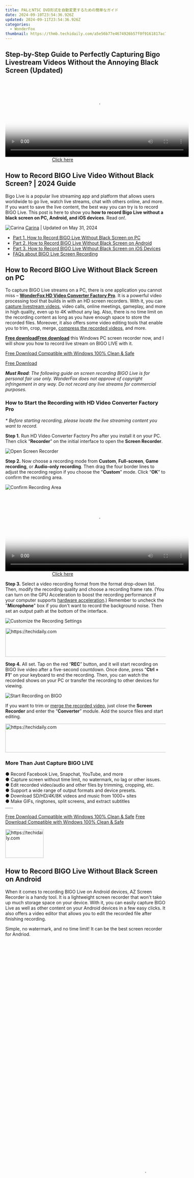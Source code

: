 ```yaml
---
title: PALとNTSC DVD形式を自動変更するための簡単なガイド
date: 2024-09-10T23:54:36.926Z
updated: 2024-09-11T23:54:36.926Z
categories:
  - WonderFox
thumbnail: https://thmb.techidaily.com/a5e56b77e4674926b57f0f9161817ac7d31c24b7d1008a2fd7cf38de6f5c41cb.jpg
---
```


## Step-by-Step Guide to Perfectly Capturing Bigo Livestream Videos Without the Annoying Black Screen (Updated)





<!-- affiliate ads begin -->
<span id="1982596">
					<video width="576" height="240" style="cursor:pointer"
           poster="//a.impactradius-go.com/display-clicktoplayimage/1982596.png"
           onclick="if(!this.playClicked){this.play();this.setAttribute('controls',true);this.playClicked=true;}">
	   <source src="//a.impactradius-go.com/display-ad/22993-1982596">
	   <img src="//a.impactradius-go.com/display-clicktoplayimage/1982596.png" style="border: none; height: 100%; width: 100%; object-fit: contain">
	</video>
	<div style="width:360px;text-align:center"><a href="javascript:window.open(decodeURIComponent('https%3A%2F%2Fhomestyler.sjv.io%2Fc%2F5597632%2F1982596%2F22993'), '_blank');void(0);">Click here</a></div>
</span>
<img height="0" width="0" src="https://imp.pxf.io/i/5597632/1982596/22993" style="position:absolute;visibility:hidden;" border="0" />
<!-- affiliate ads end -->




## How to Record BIGO Live Video Without Black Screen? | 2024 Guide

 Bigo Live is a popular live streaming app and platform that allows users worldwide to go live, watch live streams, chat with others online, and more. If you want to save the live content, the best way you can try is to record BIGO Live. This post is here to show you **how to record Bigo Live without a black screen on PC, Android, and iOS devices**. Read on!.

![Carina](https://www.videoconverterfactory.com/tips/imgs-self/avatar/carina.png) [Carina](https://tools.techidaily.com/videoconverterfactory/hd-video-converter/) | Updated on May 31, 2024

* [Part 1\. How to Record BIGO Live Without Black Screen on PC](https://tools.techidaily.com/videoconverterfactory/hd-video-converter/)
* [Part 2\. How to Record BIGO Live Without Black Screen on Android](https://tools.techidaily.com/videoconverterfactory/hd-video-converter/)
* [Part 3\. How to Record BIGO Live Without Black Screen on iOS Devices](https://tools.techidaily.com/videoconverterfactory/hd-video-converter/)
* [FAQs about BIGO Live Screen Recording](https://tools.techidaily.com/videoconverterfactory/hd-video-converter/)

## How to Record BIGO Live Without Black Screen on PC

To capture BIGO Live streams on a PC, there is one application you cannot miss – [**WonderFox HD Video Converter Factory Pro**](https://tools.techidaily.com/videoconverterfactory/hd-video-converter/). It is a powerful video processing tool that builds in with an HD screen recorders. With it, you can [capture livestream videos](https://tools.techidaily.com/videoconverterfactory/hd-video-converter/), video calls, online meetings, gameplay, and more in high quality, even up to 4K without any lag. Also, there is no time limit on the recording content as long as you have enough space to store the recorded files. Moreover, it also offers some video editing tools that enable you to trim, crop, merge, [compress the recorded videos](https://tools.techidaily.com/videoconverterfactory/hd-video-converter/), and more.

[**Free download**](https://tools.techidaily.com/videoconverterfactory/hd-video-converter/)[**Free download**](https://tools.techidaily.com/videoconverterfactory/hd-video-converter/) this Windows PC screen recorder now, and I will show you how to record live stream on BIGO LIVE with it.

[Free Download Compatible with Windows 100% Clean & Safe](https://tools.techidaily.com/videoconverterfactory/hd-video-converter/) 

[Free Download](https://tools.techidaily.com/videoconverterfactory/hd-video-converter/) 

_**Must Read**: The following guide on screen recording BIGO Live is for personal fair use only. WonderFox does not approve of copyright infringement in any way. Do not record any live streams for commercial purposes._

### How to Start the Recording with HD Video Converter Factory Pro

_\* Before starting recording, please locate the live streaming content you want to record._

**Step 1.** Run HD Video Converter Factory Pro after you install it on your PC. Then click “**Recorder**” on the initial interface to open the **Screen Recorder**.

![Open Screen Recorder](https://www.videoconverterfactory.com/tips/imgs-self/record-bigo-live/record-bigo-live-1.webp) 

**Step 2.** Now choose a recording mode from **Custom**, **Full-screen**, **Game recording**, or **Audio-only recording**. Then drag the four border lines to adjust the recording region if you choose the "**Custom**" mode. Click “**OK**” to confirm the recording area.

![Confirm Recording Area](https://www.videoconverterfactory.com/tips/imgs-self/record-bigo-live/record-bigo-live-2.webp) 





<!-- affiliate ads begin -->
<span id="1983549">
					<video width="576" height="240" style="cursor:pointer"
           poster="//a.impactradius-go.com/display-clicktoplayimage/1983549.png"
           onclick="if(!this.playClicked){this.play();this.setAttribute('controls',true);this.playClicked=true;}">
	   <source src="//a.impactradius-go.com/display-ad/22993-1983549">
	   <img src="//a.impactradius-go.com/display-clicktoplayimage/1983549.png" style="border: none; height: 100%; width: 100%; object-fit: contain">
	</video>
	<div style="width:360px;text-align:center"><a href="javascript:window.open(decodeURIComponent('https%3A%2F%2Fhomestyler.sjv.io%2Fc%2F5597632%2F1983549%2F22993'), '_blank');void(0);">Click here</a></div>
</span>
<img height="0" width="0" src="https://imp.pxf.io/i/5597632/1983549/22993" style="position:absolute;visibility:hidden;" border="0" />
<!-- affiliate ads end -->




**Step 3.** Select a video recording format from the format drop-down list. Then, modify the recording quality and choose a recording frame rate. (You can turn on the GPU Acceleration to boost the recording performance if your computer supports [hardware acceleration](https://tools.techidaily.com/videoconverterfactory/hd-video-converter/).) Remember to uncheck the "**Microphone**" box if you don't want to record the background noise. Then set an output path at the bottom of the interface.

![Customize the Recording Settings](https://www.videoconverterfactory.com/tips/imgs-self/record-bigo-live/record-bigo-live-3.webp) 





<!-- affiliate ads begin -->
<a href="https://ephamedtechinc.pxf.io/c/5597632/2130532/26400" target="_top" id="2130532">
  <img src="//a.impactradius-go.com/display-ad/26400-2130532" border="0" alt="https://techidaily.com" width="728" height="90"/>
</a>
<img height="0" width="0" src="https://ephamedtechinc.pxf.io/i/5597632/2130532/26400" style="position:absolute;visibility:hidden;" border="0" />
<!-- affiliate ads end -->




**Step 4.** All set. Tap on the red “**REC**” button, and it will start recording on BIGO live video after a five-second countdown. Once done, press “**Ctrl + F1**” on your keyboard to end the recording. Then, you can watch the recorded shows on your PC or transfer the recording to other devices for viewing.

![Start Recording on BIGO](https://www.videoconverterfactory.com/tips/imgs-self/record-bigo-live/record-bigo-live-4.webp) 

If you want to trim or [merge the recorded video](https://tools.techidaily.com/videoconverterfactory/hd-video-converter/), just close the **Screen Recorder** and enter the “**Converter**” module. Add the source files and start editing.





<!-- affiliate ads begin -->
<a href="https://ephamedtechinc.pxf.io/c/5597632/2137208/26400" target="_top" id="2137208">
  <img src="//a.impactradius-go.com/display-ad/26400-2137208" border="0" alt="https://techidaily.com" width="728" height="90"/>
</a>
<img height="0" width="0" src="https://ephamedtechinc.pxf.io/i/5597632/2137208/26400" style="position:absolute;visibility:hidden;" border="0" />
<!-- affiliate ads end -->




### More Than Just Capture BIGO LIVE

● Record Facebook Live, Snapchat, YouTube, and more  
● Capture screen without time limit, no watermark, no lag or other issues.  
● Edit recorded video/audio and other files by trimming, cropping, etc.  
● Support a wide range of output formats and device presets.  
● Download SD/HD/4K/8K videos and music from 1000+ sites  
● Make GIFs, ringtones, split screens, and extract subtitles  
......

[Free Download Compatible with Windows 100% Clean & Safe](https://tools.techidaily.com/videoconverterfactory/hd-video-converter/) [Free Download Compatible with Windows 100% Clean & Safe](https://tools.techidaily.com/videoconverterfactory/hd-video-converter/) 





<!-- affiliate ads begin -->
<a href="https://aligracehair.sjv.io/c/5597632/2135393/19272" target="_top" id="2135393">
  <img src="//a.impactradius-go.com/display-ad/19272-2135393" border="0" alt="https://techidaily.com" width="120" height="90"/>
</a>
<img height="0" width="0" src="https://aligracehair.sjv.io/i/5597632/2135393/19272" style="position:absolute;visibility:hidden;" border="0" />
<!-- affiliate ads end -->




## How to Record BIGO Live Without Black Screen on Android

  
When it comes to recording BIGO Live on Android devices, AZ Screen Recorder is a handy tool. It is a lightweight screen recorder that won't take up much storage space on your device. With it, you can easily capture BIGO Live as well as other content on your Android devices in a few easy clicks. It also offers a video editor that allows you to edit the recorded file after finishing recording.

Simple, no watermark, and no time limit! It can be the best screen recorder for Andriod.





<!-- affiliate ads begin -->
<span id="1834903">
					<video width="864" height="1536" style="cursor:pointer"
           poster="//a.impactradius-go.com/display-clicktoplayimage/1834903.png"
           onclick="if(!this.playClicked){this.play();this.setAttribute('controls',true);this.playClicked=true;}">
	   <source src="//a.impactradius-go.com/display-ad/16836-1834903">
	   <img src="//a.impactradius-go.com/display-clicktoplayimage/1834903.png" style="border: none; height: 100%; width: 100%; object-fit: contain">
	</video>
	<div style="width:540px;text-align:center"><a href="javascript:window.open(decodeURIComponent('https%3A%2F%2F25home.pxf.io%2Fc%2F5597632%2F1834903%2F16836'), '_blank');void(0);">Click here</a></div>
</span>
<img height="0" width="0" src="https://imp.pxf.io/i/5597632/1834903/16836" style="position:absolute;visibility:hidden;" border="0" />
<!-- affiliate ads end -->




### How to Capture BIGO Live Stream on Android?

Step 1\. Install and open AZ Screen Recorder, then finalize its terms and conditions.

Step 2\. Hit the "**Record**" icon and go to the Bigo Live to start recording.

Step 3\. Press the stop button from the floating recording panel to save the recording on your Android device.

Then, you can find the recorded video in the AZ screen recording's "**Video**" tab and watch it anytime.

![Record Bigo on Android](https://www.videoconverterfactory.com/tips/imgs-self/record-bigo-live/record-bigo-live-6.webp) 





<!-- affiliate ads begin -->
<a href="https://wigfever.sjv.io/c/5597632/2005184/22899" target="_top" id="2005184">
  <img src="//a.impactradius-go.com/display-ad/22899-2005184" border="0" alt="https://techidaily.com" width="300" height="90"/>
</a>
<img height="0" width="0" src="https://wigfever.sjv.io/i/5597632/2005184/22899" style="position:absolute;visibility:hidden;" border="0" />
<!-- affiliate ads end -->








<!-- affiliate ads begin -->
<a href="https://appsumo.8odi.net/c/5597632/2137378/7443" target="_top" id="2137378">
  <img src="//a.impactradius-go.com/display-ad/7443-2137378" border="0" alt="https://techidaily.com" width="600" height="90"/>
</a>
<img height="0" width="0" src="https://appsumo.8odi.net/i/5597632/2137378/7443" style="position:absolute;visibility:hidden;" border="0" />
<!-- affiliate ads end -->




## How to Record BIGO Live Without Black Screen on iOS Devices

  
For iOS users who want to capture live streams on BIGO, you can use the device's built-in screen recorder. It is handy to use, and there is no need to download any other applications. After finishing recording, you can also edit the recorded files in the Photo app.

### How to Record BIGO Video on iOS Devices?

Step 1\. Launch BIGO app on your device and find the live stream you want to record.

Step 2\. Scroll down your iPhone screen and tap the screen recording icon in the **Control Center**.

Step 3\. It will start recording after a three-second countdown. Once finish recording, repress the recording button to save it.

Then, you can find the recorded video in the Photos app.

![Capture Bigo Live on iPhone](https://www.videoconverterfactory.com/tips/imgs-self/record-bigo-live/record-bigo-live-7.webp) 

Tips: If you cannot find the “**Screen Recording**” feature in the “**Control Center**”, enter the “**Settings**” window, go to “**Control Center**” > “**Customize Controls**”, and scroll down to tap “**Screen Recording**” > “**+**” to add the recording feature to the Control Center.





<!-- affiliate ads begin -->
<a href="https://ephamedtechinc.pxf.io/c/5597632/2120861/26400?prodsku=Saturn" target="_top" id="2120861">
  <img src="//a.impactradius-go.com/display-ad/26400-2120861" border="0" alt="https://techidaily.com" width="728" height="90"/>
</a>
<img height="0" width="0" src="https://ephamedtechinc.pxf.io/i/5597632/2120861/26400?prodsku=Saturn" style="position:absolute;visibility:hidden;" border="0" />
<!-- affiliate ads end -->




## Wrap-up

That’s all about how to screen record BIGO Live without black screen. With the help of the handy screen recorders, you can capture desired live videos from BIGO Live and other platforms without issue. Hope you can record BIGO without any issue now!

Thanks for your reading. Have a nice day!

## FAQs about BIGO Screen Recording





<!-- affiliate ads begin -->
<a href="https://25home.pxf.io/c/5597632/2123470/16836" target="_top" id="2123470">
  <img src="//a.impactradius-go.com/display-ad/16836-2123470" border="0" alt="https://techidaily.com" width="180" height="90"/>
</a>
<img height="0" width="0" src="https://25home.pxf.io/i/5597632/2123470/16836" style="position:absolute;visibility:hidden;" border="0" />
<!-- affiliate ads end -->




### 1\. Why can't I screen record Bigo Live?

Most of the time, this is because your device does not have enough capacity or you did not grant permission to the tool you used to record. Check the storage space on your device (phone or computer) to solve this problem. Check to see if you have allowed the screen recorder to record a video. If everything appears to be in order, but you still cannot begin recording, try restarting your device.

### 2\. Is it illegal to screen record protected videos?

It all depends. Screen capturing protected videos for personal use typically falls into a legal gray area. But if you distribute or use such recordings for commercial purposes, then it is prohibited and breaches copyright rules.

### 3\. Does BIGO allow screen recording?

No, it doesn't offer a screen recording function, but you can record the BIGO screen with third-party tools. However, remember that don't use the recorded content for any commercial purposes.

Best Way to Rip and Convert DVD Movies on Windows

![WonderFox DVD Ripper Pro](https://www.videoconverterfactory.com/tips/img-autofit/single-ripperpro.png) 

**WonderFox DVD Ripper Pro**

WonderFox DVD Ripper Pro is a professional DVD ripping program that can easily rip any DVD, be it homemade or commercial, to all popular formats including MP4, MKV, MP3, WAV, H264, H265, Android, iPhone, etc. without losing quality. It also lets you edit and compress DVD videos at high efficiency. Download it to enjoy fast and trouble-free DVD ripping experience.

_\* Please DO NOT use it to rip any copy-protected DVDs for commercial purposes._

[Free Download Compatible with Windows 100% Clean & Safe](https://tools.techidaily.com/videoconverterfactory/dvd-ripper/) 

[Free Download](https://tools.techidaily.com/videoconverterfactory/dvd-ripper/) 

[![Back to Top](https://www.videoconverterfactory.com/tips/amp-imgs/btt.png)](https://tools.techidaily.com/videoconverterfactory/hd-video-converter/)

<ins class="adsbygoogle"
     style="display:block"
     data-ad-format="autorelaxed"
     data-ad-client="ca-pub-7571918770474297"
     data-ad-slot="1223367746"></ins>



<ins class="adsbygoogle"
     style="display:block"
     data-ad-client="ca-pub-7571918770474297"
     data-ad-slot="8358498916"
     data-ad-format="auto"
     data-full-width-responsive="true"></ins>





<span class="atpl-alsoreadstyle">Also read:</span>
<div><ul>
<li><a href="https://facebook-videos.techidaily.com/new-2024-approved-social-simulacrum-sculpting-crafting-exaggerated-profiles/"><u>[New] 2024 Approved Social Simulacrum Sculpting Crafting Exaggerated Profiles</u></a></li>
<li><a href="https://screen-sharing-recording.techidaily.com/new-in-2024-basic-screenshot-toolkit-for-windows-10/"><u>[New] In 2024, Basic Screenshot Toolkit for Windows 10</u></a></li>
<li><a href="https://some-techniques.techidaily.com/new-innovative-strategies-for-recording-in-audacity/"><u>[New] Innovative Strategies for Recording in Audacity</u></a></li>
<li><a href="https://twitter-videos.techidaily.com/updated-2024-approved-implementing-cross-browser-compatibility-in-web-development/"><u>[Updated] 2024 Approved Implementing Cross-Browser Compatibility in Web Development</u></a></li>
<li><a href="https://screen-mirroring-recording.techidaily.com/updated-efficiently-archive-skype-conversations-for-future-reference/"><u>[Updated] Efficiently Archive Skype Conversations for Future Reference</u></a></li>
<li><a href="https://article-helps.techidaily.com/updated-in-2024-how-to-master-every-feature-of-periscope/"><u>[Updated] In 2024, How to Master Every Feature of Periscope</u></a></li>
<li><a href="https://twitter-videos.techidaily.com/updated-in-2024-tweeting-fun-iosandroid-tips-for-downloading-gifs/"><u>[Updated] In 2024, Tweeting Fun IOS/Android Tips for Downloading GIFs</u></a></li>
<li><a href="https://article-posts.techidaily.com/updated-innovating-audio-visuals-podcast-covers-explained/"><u>[Updated] Innovating Audio Visuals Podcast Covers Explained</u></a></li>
<li><a href="https://screen-video-capture.techidaily.com/updated-obs-studio-setting-up-your-skype-recording-environment/"><u>[Updated] OBS Studio Setting Up Your Skype Recording Environment</u></a></li>
<li><a href="https://fox-helps.techidaily.com/updated-short-form-script-template/"><u>[Updated] Short-Form Script Template</u></a></li>
<li><a href="https://tiktok-video-recordings.techidaily.com/updated-step-by-step-guide-to-initiating-a-tiktok-stream-from-desktop/"><u>[Updated] Step-by-Step Guide to Initiating a TikTok Stream From Desktop</u></a></li>
<li><a href="https://extra-skills.techidaily.com/2024-approved-masterful-imagevideo-correction-using-smartphone-apps/"><u>2024 Approved Masterful Image/Video Correction Using Smartphone Apps</u></a></li>
<li><a href="https://article-files.techidaily.com/2024-approved-one-mans-quest-with-3d-tech-3dr-analysis/"><u>2024 Approved One Man's Quest with 3D Tech '3DR' Analysis</u></a></li>
<li><a href="https://on-screen-recording.techidaily.com/2024-approved-unveiling-top-rated-video-recorders-for-windows/"><u>2024 Approved Unveiling Top-Rated Video Recorders for Windows</u></a></li>
<li><a href="https://win-dash.techidaily.com/1722958966152-acquire-the-latest-nvidia-3d-vision-drivers-for-your-pc-on-windows-gratis/"><u>Acquire the Latest Nvidia 3D Vision Drivers for Your PC on Windows - Gratis</u></a></li>
<li><a href="https://facebook.techidaily.com/anonymous-advantages-avoid-privacy-popping-apps/"><u>Anonymous Advantages: Avoid Privacy-Popping Apps</u></a></li>
<li><a href="https://win-dash.techidaily.com/asus-pce-ac56-driver-troubleshooting-guide-for-windows-1087-users-now-resolved/"><u>ASUS PCE-AC56 Driver Troubleshooting Guide for Windows 10/8/7 Users - Now Resolved</u></a></li>
<li><a href="https://discover-best.techidaily.com/avancez-au-dela-de-la-business-intelligence-et-du-processus-dextraction-des-connaissances-e-book-dabbyy/"><u>Avancez Au-Delà De La Business Intelligence Et Du Processus D'Extraction Des Connaissances : E-Book D’ABBYY</u></a></li>
<li><a href="https://win-dash.techidaily.com/complete-guide-to-logitech-m52n-series-mouse-software-and-drivers/"><u>Complete Guide to Logitech M52n Series Mouse: Software & Drivers</u></a></li>
<li><a href="https://win-dash.techidaily.com/comprehensive-tutorial-installing-the-latest-epson-wf-7-cuffs-drivers-on-a-windows-machine/"><u>Comprehensive Tutorial: Installing the Latest Epson WF-7 Cuffs Drivers on a Windows Machine</u></a></li>
<li><a href="https://win-dash.techidaily.com/connect-your-xerox-device-seamlessly-secure-and-optimized-printer-drivers-for-windows-users/"><u>Connect Your Xerox Device Seamlessly: Secure and Optimized Printer Drivers for Windows Users</u></a></li>
<li><a href="https://data-safeguard.techidaily.com/cookiebot-boost-your-sites-visibility-and-conversion-rates/"><u>Cookiebot: Boost Your Site's Visibility and Conversion Rates</u></a></li>
<li><a href="https://driver-error.techidaily.com/cross-platform-driver-kits-for-pc-card/"><u>Cross-Platform Driver Kits for PC Card</u></a></li>
<li><a href="https://win-dash.techidaily.com/download-the-essential-arduino-mega-2560-drivers-a-quick-and-effective-guide/"><u>Download the Essential Arduino Mega 2560 Drivers: A Quick and Effective Guide</u></a></li>
<li><a href="https://win-dash.techidaily.com/download-the-latest-epson-wf-3620-printer-drivers-compatible-with-windows-11-8-and-7/"><u>Download the Latest Epson WF-3620 Printer Drivers: Compatible with Windows 11, 8 & 7</u></a></li>
<li><a href="https://win-dash.techidaily.com/easy-process-for-implementing-the-most-recent-drivers-on-your-intel-centrino-advanced-n-card-6230u/"><u>Easy Process for Implementing the Most Recent Drivers on Your Intel Centrino Advanced-N Card (6230U)</u></a></li>
<li><a href="https://win-dash.techidaily.com/easy-steps-to-install-hp-officejet-pro-8600-driver-for-windows-1087/"><u>Easy Steps to Install HP Officejet Pro 8600 Driver for Windows 10/8/7</u></a></li>
<li><a href="https://win-dash.techidaily.com/1722975784261-easy-synaptic-driver-installation-and-updates-for-windows-users/"><u>Easy Synaptic Driver Installation and Updates for Windows Users!</u></a></li>
<li><a href="https://video-capture.techidaily.com/eliminating-frame-discrepancies-in-obs-recordings-for-2024/"><u>Eliminating Frame Discrepancies in OBS Recordings for 2024</u></a></li>
<li><a href="https://win-dash.techidaily.com/enhance-gaming-and-work-experience-by-updating-amd-drivers-in-windows-versions-10-11-and-navigating-to-the-microsoft-store-or-manufacturers-website-for-driv265/"><u>Enhance Gaming and Work Experience by Updating AMD Drivers in Windows Versions (10, 11 & Navigating to the Microsoft Store or Manufacturer's Website for Driver Software</u></a></li>
<li><a href="https://win-dash.techidaily.com/enhance-your-gaming-experience-rtx-2060-super-graphics-card-drivers-for-win-10-11/"><u>Enhance Your Gaming Experience: RTX 2060 Super Graphics Card Drivers for Win 10, 11</u></a></li>
<li><a href="https://win-dash.techidaily.com/fast-access-to-razer-mamba-drivers-for-immediate-setup/"><u>Fast Access to Razer Mamba Drivers for Immediate Setup</u></a></li>
<li><a href="https://win-dash.techidaily.com/free-asrock-bios-update-latest-drivers-and-firmware-downloads/"><u>Free ASRock BIOS Update - Latest Drivers & Firmware Downloads</u></a></li>
<li><a href="https://win-dash.techidaily.com/get-the-newest-brother-mfc-7860dw-driver-for-windows-systems-and-easy-installation-guide/"><u>Get the Newest Brother MFC-7860DW Driver for Windows Systems & Easy Installation Guide</u></a></li>
<li><a href="https://win-dash.techidaily.com/get-the-newest-evga-windows-drivers-installed-faster-and-smoother-performance/"><u>Get the Newest EVGA Windows Drivers Installed - Faster and Smoother Performance</u></a></li>
<li><a href="https://win-dash.techidaily.com/get-the-newest-logitech-g29-driver-set-for-your-windows-os-10117/"><u>Get the Newest Logitech G29 Driver Set for Your Windows OS (10/11/7)</u></a></li>
<li><a href="https://win-dash.techidaily.com/get-your-dell-latitude-e6420-drivers-in-a-flash-download-now/"><u>Get Your Dell Latitude E6420 Drivers in a Flash - Download Now</u></a></li>
<li><a href="https://win-dash.techidaily.com/guide-to-enhance-print-quality-updating-epson-printer-drivers-on-windows-11-systems/"><u>Guide to Enhance Print Quality: Updating Epson Printer Drivers on Windows 11 Systems</u></a></li>
<li><a href="https://win-dash.techidaily.com/how-to-fix-windows-11-when-it-fails-to-detect-your-usb-drive-guide/"><u>How to Fix Windows 11 When It Fails to Detect Your USB Drive (Guide)</u></a></li>
<li><a href="https://screen-mirror.techidaily.com/how-to-screen-share-mac-to-apple-iphone-xr-drfone-by-drfone-ios/"><u>How to Screen Share Mac to Apple iPhone XR? | Dr.fone</u></a></li>
<li><a href="https://win-dash.techidaily.com/improve-your-wi-fi-speed-free-gigabyte-ethernet-driver-for-optimal-performance/"><u>Improve Your Wi-Fi Speed: Free Gigabyte Ethernet Driver for Optimal Performance</u></a></li>
<li><a href="https://instagram-video-files.techidaily.com/in-2024-edit-like-a-pro-title-and-description-tips-for-igtv-success/"><u>In 2024, Edit Like a Pro Title & Description Tips for IGTV Success</u></a></li>
<li><a href="https://some-knowledge.techidaily.com/in-2024-in-depth-motion-assessment-2023/"><u>In 2024, In-Depth Motion Assessment 2023</u></a></li>
<li><a href="https://extra-guidance.techidaily.com/in-2024-luminous-lore-of-video-production-expert-insights/"><u>In 2024, Luminous Lore of Video Production Expert Insights</u></a></li>
<li><a href="https://extra-guidance.techidaily.com/in-2024-making-a-difference-structuring-video-content-with-chapters/"><u>In 2024, Making a Difference Structuring Video Content with Chapters</u></a></li>
<li><a href="https://android-location-track.techidaily.com/in-2024-top-10-telegram-spy-tools-on-samsung-galaxy-f34-5g-for-parents-drfone-by-drfone-virtual-android/"><u>In 2024, Top 10 Telegram Spy Tools On Samsung Galaxy F34 5G for Parents | Dr.fone</u></a></li>
<li><a href="https://android-pokemon-go.techidaily.com/in-2024-will-pokemon-go-ban-the-account-if-you-use-pgsharp-on-zte-nubia-z60-ultra-drfone-by-drfone-virtual-android/"><u>In 2024, Will Pokémon Go Ban the Account if You Use PGSharp On ZTE Nubia Z60 Ultra | Dr.fone</u></a></li>
<li><a href="https://hardware-updates.techidaily.com/install-and-update-amd-rx-58n-graphics-card-drivers-with-speed-and-ease/"><u>Install and Update AMD RX 58N Graphics Card Drivers with Speed and Ease</u></a></li>
<li><a href="https://win-dash.techidaily.com/install-updated-driver-software-for-brother-mfc-j480dw-to-enhance-printing-on-windows-operating-systems/"><u>Install Updated Driver Software for Brother MFC-J480DW to Enhance Printing on Windows Operating Systems</u></a></li>
<li><a href="https://hardware-help.techidaily.com/installing-the-latest-usb-c-support-software-on-your-pc-running-windows-10/"><u>Installing the Latest USB-C Support Software on Your PC Running Windows 10</u></a></li>
<li><a href="https://hardware-help.techidaily.com/latest-zebra-printer-driver-updates-and-downloads-for-windows-users/"><u>Latest Zebra Printer Driver Updates & Downloads for Windows Users</u></a></li>
<li><a href="https://buynow-help.techidaily.com/navigating-pages-in-any-weather-an-insider-review-of-the-durable-and-efficient-kobo-libra-h2o/"><u>Navigating Pages in Any Weather: An Insider Review of the Durable and Efficient Kobo Libra H2O</u></a></li>
<li><a href="https://win-dash.techidaily.com/navigating-through-driver-update-process-for-dell-xps-15-on-a-windows-machine/"><u>Navigating Through Driver Update Process for Dell XPS 15 on a Windows Machine</u></a></li>
<li><a href="https://win-dash.techidaily.com/netgear-a6210-drivers-free-download-and-updates-compatible-with-windows-87/"><u>Netgear A6210 Drivers: Free Download & Updates Compatible with Windows 8/7</u></a></li>
<li><a href="https://win-dash.techidaily.com/overcoming-common-driver-challenges-with-intel-hd-graphics-630-on-windows-systems/"><u>Overcoming Common Driver Challenges with Intel HD Graphics 630 on Windows Systems</u></a></li>
<li><a href="https://win-dash.techidaily.com/overcoming-connectivity-woes-the-ultimate-guide-to-windows-11-bluetooth-driver-fixes/"><u>Overcoming Connectivity Woes: The Ultimate Guide to Windows 11 Bluetooth Driver Fixes</u></a></li>
<li><a href="https://some-knowledge.techidaily.com/powerdvd-2230/"><u>PowerDVD 22で簡単！完全無料でダウンロード方法と30日間の試用期間をご紹介</u></a></li>
<li><a href="https://win-dash.techidaily.com/quick-download-compatible-drivers-for-techkey-bluetooth-adapter-on-windows-1078-platforms/"><u>Quick Download: Compatible Drivers for Techkey Bluetooth Adapter on Windows 10/7/8 Platforms</u></a></li>
<li><a href="https://win-dash.techidaily.com/1722972074108-quick-setup-guide-for-hp-officejet-5740-drivers-download-now/"><u>Quick Setup Guide for HP OfficeJet ˈ5740 Drivers - Download Now</u></a></li>
<li><a href="https://win-dash.techidaily.com/seamless-printing-experience-free-downloads-of-epson-stylus-nx420-drivers-for-windows-systems-7810/"><u>Seamless Printing Experience - Free Downloads of Epson Stylus NX420 Drivers for Windows Systems (7/8/10)</u></a></li>
<li><a href="https://win-dash.techidaily.com/1722973050227-simple-and-speedy-installation-of-the-validity-fingerprint-sensor-driver-click-to-download-today/"><u>Simple and Speedy Installation of the Validity Fingerprint Sensor Driver - Click to Download Today</u></a></li>
<li><a href="https://win-dash.techidaily.com/stay-on-top-of-tech-quick-and-simple-surface-book-driver-updates-available/"><u>Stay on Top of Tech: Quick and Simple Surface Book Driver Updates Available</u></a></li>
<li><a href="https://win-dash.techidaily.com/step-by-step-guide-to-update-or-download-amd-vega-gpu-drivers-made-easy/"><u>Step-by-Step Guide to Update or Download AMD Vega GPU Drivers Made Easy</u></a></li>
<li><a href="https://win-dash.techidaily.com/step-by-step-instructions-for-upgrading-the-epson-wf-7720-printer-driver-in-windows-environment/"><u>Step-by-Step Instructions for Upgrading the Epson WF-7720 Printer Driver in Windows Environment</u></a></li>
<li><a href="https://article-files.techidaily.com/streamline-your-video-projects-using-movie-maker-on-windows-8/"><u>Streamline Your Video Projects Using Movie Maker on Windows 8</u></a></li>
<li><a href="https://youtube-zero.techidaily.com/est-hashtags-for-youtube-gaming-videos-for-2024/"><u>The Best Hashtags for YouTube Gaming Videos for 2024</u></a></li>
<li><a href="https://hardware-updates.techidaily.com/the-total-number-of-vehicles-is-already-given-as-8-times-106/"><u>The Total Number of Vehicles Is Already Given as $8 Times 10^6$.</u></a></li>
<li><a href="https://win-dash.techidaily.com/the-ultimate-walkthrough-for-updating-lenovo-dock-station-drivers/"><u>The Ultimate Walkthrough for Updating Lenovo Dock Station Drivers</u></a></li>
<li><a href="https://win-dash.techidaily.com/troubleshooting-solutions-for-microsofts-acpi-compliant-battery-drivers/"><u>Troubleshooting Solutions for Microsoft’s ACPI-Compliant Battery Drivers</u></a></li>
<li><a href="https://screen-sharing-recording.techidaily.com/ultimate-affordable-game-controllers-under-100-for-2024/"><u>Ultimate Affordable Game Controllers Under $100 for 2024</u></a></li>
<li><a href="https://screen-activity-recording.techidaily.com/ultimate-guide-to-action-film-snapshotting-for-2024/"><u>Ultimate Guide to Action Film Snapshotting for 2024</u></a></li>
<li><a href="https://win-dash.techidaily.com/ultimate-guide-to-installing-the-canon-professional-imageprograf-pro-100-driver-for-windows-pcs/"><u>Ultimate Guide to Installing the Canon Professional ImagePROGRAF PRO-100 Driver for Windows PCs</u></a></li>
<li><a href="https://twitter-videos.techidaily.com/unveiling-the-hidden-potential-of-twitter-archives/"><u>Unveiling the Hidden Potential of Twitter Archives</u></a></li>
<li><a href="https://win-dash.techidaily.com/update-your-kodak-printer-drivers-easily-with-quick-download-options/"><u>Update Your Kodak Printer Drivers Easily with Quick Download Options</u></a></li>
</ul></div>




